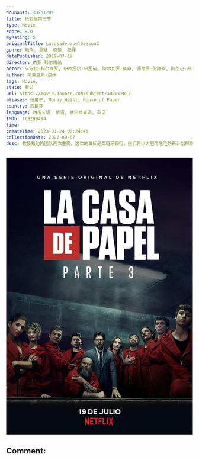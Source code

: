 ```yaml
---
doubanId: 30201281
title: 纸钞屋第三季
type: Movie
score: 9.0
myRating: 5
originalTitle: LacasadepapelSeason3
genre: 动作, 悬疑, 惊悚, 犯罪
datePublished: 2019-07-19
director: 杰斯·科尔梅纳
actor: 乌苏拉·科尔维罗, 伊西娅尔·伊图诺, 阿尔瓦罗·莫奇, 佩德罗·阿隆索, 阿尔巴·弗洛雷斯, 米盖尔·赫尔南, 海因米·洛伦特, 埃丝特·阿塞博, 恩里克·阿尔切, 基蒂·曼维尔, 胡安·费尔南德斯, 纳瓦·尼姆利, 罗德里戈·德拉·塞尔纳, 霍威克·库区科利安, 费尔南多·卡约, 帕科·图斯, 达尔科.佩里克, 马里奥·德·拉·罗萨, 阿希卡尔·阿兹科纳, 米克尔·布斯塔曼特, undefined
author: 阿莱克斯·皮纳
tags: Movie, 
state: 看过
url: https://movie.douban.com/subject/30201281/
aliases: 纸房子, Money_Heist, House_of_Paper
country: 西班牙
language: 西班牙语, 俄语, 塞尔维亚语, 英语
IMDb: tt8299494
time: 
createTime: 2023-01-24 00:24:45
collectionDate: 2022-09-07
desc: 教授和他的团队再次重聚，这次的目标是西班牙银行，他们将以大胆而危险的新计划解救里约。抵抗仍在继续。
---
```


![image](assets/p2560453480.jpg)

Comment: 
---

